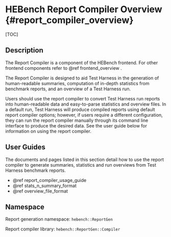 
HEBench Report Compiler Overview                {#report_compiler_overview}
========================

[TOC]

## Description

The Report Compiler is a component of the HEBench frontend. For other frontend components refer to @ref frontend_overview .

The Report Compiler is designed to aid Test Harness in the generation of human-readable summaries, computation of in-depth statistics from benchmark reports, and an overview of a Test Harness run.

Users should use the report compiler to convert Test Harness run reports into human-readable data and easy-to-parse statistics and overview files. In a default run, Test Harness will produce compiled reports using default report compiler options; however, if users require a different configuration, they can run the report compiler manually through its command line interface to produce the desired data. See the user guide below for information on using the report compiler.

## User Guides

The documents and pages listed in this section detail how to use the report compiler to generate summaries, statistics and run overviews from Test Harness benchmark reports.
 
 - @ref report_compiler_usage_guide
 - @ref stats_n_summary_format
 - @ref overview_file_format

## Namespace

Report generation namespace: `hebench::ReportGen`

Report compiler library: `hebench::ReportGen::Compiler`

